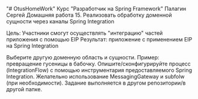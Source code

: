 "# OtusHomeWork"
Курс "Разработчик на Spring Framework"
Палагин Сергей
Домашняя работа 15.
Реализовать обработку доменной сущности через каналы Spring Integration

Цель:
Участники смогут осуществлять "интеграцию" частей приложения с помощью EIP
Результат: приложение c применением EIP на Spring Integration

Выберите другую доменную область и сущности. Пример: превращение гусеницы в бабочку.
Опишите/сконфигурируйте процесс (IntegrationFlow) с помощью инструментария предоставляемого Spring Integration.
Желательно использование MessagingGateway и subfolw (при необходимости).
Задание выполняется в другом репозитории/в другой папке.